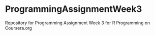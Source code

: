 # ProgrammingAssignmentWeek3
Repository for Programming Assignment Week 3 for R Programming on Coursera.org
